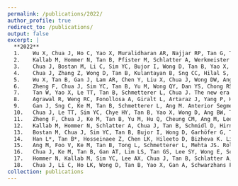 ```yaml
---
permalink: /publications/2022/
author_profile: true
redirect_to: /publications/
output: false
excerpt: |
  **2022**
  1.	Wu X, Chua J, Ho C, Yao X, Muralidharan AR, Najjar RP, Tan G, Tamm ER, Schmetterer L, Barathi VA, Tan B. In-vivo imaging of ocular microvasculature using swept-source optical coherence tomography angiography in seven types of lab animals. Frontiers in Photonics.:11. 2022
  2.	Kallab M, Hommer N, Tan B, Pfister M, Schlatter A, Werkmeister RM, Chua J, Schmidl D, Schmetterer L, Garhöfer G. Plexus‐specific analysis of retinal neurovascular coupling using optical coherence tomography angiography. Acta Ophthalmol. 2022 Jan;100.
  3.	Chua J, Bostan M, Li C, Sim YC, Bujor I, Wong D, Tan B, Yao X, Schwarzhans F, Garhöfer G, Fischer G. A multi-regression approach to improve optical coherence tomography diagnostic accuracy in multiple sclerosis patients without previous optic neuritis. NeuroImage: Clinical. 2022 Jan 1;34:103010.
  4.	Chua J, Zhang Z, Wong D, Tan B, Kulantayan B, Sng CC, Hilal S, Venketasubramanian N, Tan B, Cheung CY, Garhöfer G. Age-Related Eye Diseases in Individuals With Mild Cognitive Impairment and Alzheimer's Disease. Frontiers in aging neuroscience. 2022:742.
  5.	Wu X, Tan B, Gan J, Lam AR, Chen Y, Liu X, Chua J, Wong DW, Ang M, Schmetterer L, Yao X. Evaluation of different OCT systems in quantitative imaging of human Schlemm's canal. Sci Rep. 2022 Jan 26;12(1):1-8.
  6.	Zheng F, Chua J, Sim YC, Tan B, Yu M, Wong QY, Dan YS, Chong RS, Gemmy Cheung CM, Ang M, Lee SY. Macular Sensitivity and Capillary Perfusion in Highly Myopic Eyes with Myopic Macular Degeneration. Retina. 2022 Mar 1;42(3):529-39.
  7.	Tan W, Yao X, Le TT, Tan B, Schmetterer L, Chua J. The new era of retinal imaging in hypertensive patients. The Asia-Pacific J Ophthalmol. 2022 Mar 1;11(2):149-59.
  8.	Agrawal R, Weng RC, Fonollosa A, Giralt L, Artaraz J, Yang P, Huang F, Tan B, Schmetterer L, Sen A, Gupta V. Outcome Measures for Disease Monitoring in Intraocular Inflammatory and Infectious Diseases (OCTOMERIA): Understanding the Choroid in Uveitis with Optical Coherence Tomography (OCT). Ocul Immunol and Inflamm. 2022 Mar 3:1-9.
  9.	Gan J, Sng C, Ke M, Tan B, Schmetterer L, Ang M. Anterior Segment Optical Coherence Tomography Angiography Following Trabecular Bypass Minimally Invasive Glaucoma Surgery. Frontiers in Medicine. 2022 Mar 7:327.
  10.	Chua J, Le TT, Sim YC, Chye HY, Tan B, Yao X, Wong D, Ang BW, Toh DF, Lim H, Bryant JA. Relationship of Quantitative Retinal Capillary Network and Myocardial Remodeling in Systemic Hypertension. J Am Heart Assoc. 2022 Mar 15;11(6):e024226.
  11.	Zheng F, Chua J, Ke M, Tan B, Yu M, Hu Q, Cheung CM, Ang M, Lee SY, Wong TY, Schmetterer L. Quantitative OCT angiography of the retinal microvasculature and choriocapillaris in highly myopic eyes with myopic macular degeneration. Br J Ophthalmol. 2022 May 1;106(5):681-8.
  12.	Kallab M, Hommer N, Schlatter A, Chua J, Tan B, Schmidl D, Hirn C, Findl O, Schmetterer L, Garhöfer G, Wong D. Combining vascular and nerve fiber layer thickness measurements to model glaucomatous focal visual field loss. Ann NY Acad Sci. 2022 May;1511(1):133-41.
  13.	Bostan M, Chua J, Sim YC, Tan B, Bujor I, Wong D, Garhöfer G, Tiu C, Schmetterer L, Popa-Cherecheanu A. Microvascular changes in the macular and parafoveal areas of multiple sclerosis patients without optic neuritis. Sci Rep. 2022 Aug 3;12(1):1-2.
  14.	Han L*, Tan B*, Hosseinaee Z, Chen LK, Hileeto D, Bizheva K. Line-scanning SD-OCT for in-vivo, non-contact, volumetric, cellular resolution imaging of the human cornea and limbus. Biomed Opt Express. 2022 Jul 1;13(7):4007-20.
  15.	Ang M, Foo V, Ke M, Tan B, Tong L, Schmetterer L, Mehta JS. Role of anterior segment optical coherence tomography angiography in assessing limbal vasculature in acute chemical injury of the eye. Br J Ophthalmol. 2022 Sep 1;106(9):1212-6.
  16.	Chua J, Ke M, Tan B, Gan AT, Lim LS, Tan GS, Lee SY, Wong E, Schmetterer L, Cheung N. Association of macular and choroidal perfusion with long-term visual outcomes after macula-off rhegmatogenous retinal detachment. Br J Ophthalmol. 2022 Sep 1;106(9):1258-63.
  17.	Hommer N, Kallab M, Sim YC, Lee AX, Chua J, Tan B, Schlatter A, Werkmeister RM, Schmidl D, Schmetterer L, Garhöfer G. Effect of hyperoxia and hypoxia on retinal vascular parameters assessed with optical coherence tomography angiography. Acta Ophthalmol. 2022 Sep;100(6):e1272-9.
  18.	Chua J, Li C, Ho LK, Wong D, Tan B, Yao X, Gan A, Schwarzhans F, Garhöfer G, Sng CC, Hilal S. A multi-regression framework to improve diagnostic ability of optical coherence tomography retinal biomarkers to discriminate mild cognitive impairment and Alzheimer’s disease. Alzheimers Res Ther. 2022 Dec;14(1):1-1.
collection: publications
---
```

